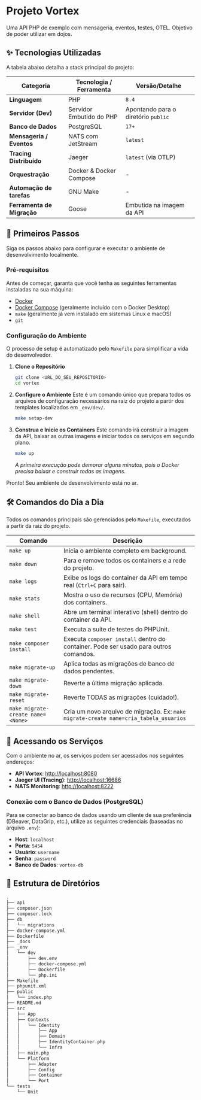 # Projeto Vortex

Uma API PHP de exemplo com mensageria, eventos, testes, OTEL. Objetivo de poder utilizar em dojos.

## ✨ Tecnologias Utilizadas

A tabela abaixo detalha a stack principal do projeto:

| Categoria                  | Tecnologia / Ferramenta  | Versão/Detalhe                      |
| -------------------------- | ------------------------ | ----------------------------------- |
| **Linguagem**              | PHP                      | `8.4`                               |
| **Servidor (Dev)**         | Servidor Embutido do PHP | Apontando para o diretório `public` |
| **Banco de Dados**         | PostgreSQL               | `17+`                               |
| **Mensageria / Eventos**   | NATS com JetStream       | `latest`                            |
| **Tracing Distribuído**    | Jaeger                   | `latest` (via OTLP)                 |
| **Orquestração**           | Docker & Docker Compose  | -                                   |
| **Automação de tarefas**   | GNU Make                 | -                                   |
| **Ferramenta de Migração** | Goose                    | Embutida na imagem da API           |

## 🚀 Primeiros Passos

Siga os passos abaixo para configurar e executar o ambiente de desenvolvimento localmente.

### Pré-requisitos

Antes de começar, garanta que você tenha as seguintes ferramentas instaladas na sua máquina:

- [Docker](https://www.docker.com/get-started)
- [Docker Compose](https://docs.docker.com/compose/install/) (geralmente incluído com o Docker Desktop)
- `make` (geralmente já vem instalado em sistemas Linux e macOS)
- `git`

### Configuração do Ambiente

O processo de setup é automatizado pelo `Makefile` para simplificar a vida do desenvolvedor.

1.  **Clone o Repositório**

    ```bash
    git clone <URL_DO_SEU_REPOSITORIO>
    cd vortex
    ```

2.  **Configure o Ambiente**
    Este é um comando único que prepara todos os arquivos de configuração necessários na raiz do projeto a partir dos templates localizados em `_env/dev/`.

    ```bash
    make setup-dev
    ```

3.  **Construa e Inicie os Containers**
    Este comando irá construir a imagem da API, baixar as outras imagens e iniciar todos os serviços em segundo plano.

    ```bash
    make up
    ```

    _A primeira execução pode demorar alguns minutos, pois o Docker precisa baixar e construir todas as imagens._

Pronto! Seu ambiente de desenvolvimento está no ar.

## 🛠️ Comandos do Dia a Dia

Todos os comandos principais são gerenciados pelo `Makefile`, executados a partir da raiz do projeto.

| Comando                           | Descrição                                                                             |
| --------------------------------- | ------------------------------------------------------------------------------------- |
| `make up`                         | Inicia o ambiente completo em background.                                             |
| `make down`                       | Para e remove todos os containers e a rede do projeto.                                |
| `make logs`                       | Exibe os logs do container da API em tempo real (`Ctrl+C` para sair).                 |
| `make stats`                      | Mostra o uso de recursos (CPU, Memória) dos containers.                               |
| `make shell`                      | Abre um terminal interativo (shell) dentro do container da API.                       |
| `make test`                       | Executa a suíte de testes do PHPUnit.                                                 |
| `make composer install`           | Executa `composer install` dentro do container. Pode ser usado para outros comandos.  |
| `make migrate-up`                 | Aplica todas as migrações de banco de dados pendentes.                                |
| `make migrate-down`               | Reverte a última migração aplicada.                                                   |
| `make migrate-reset`              | Reverte TODAS as migrações (cuidado!).                                                |
| `make migrate-create name=<Nome>` | Cria um novo arquivo de migração. Ex: `make migrate-create name=cria_tabela_usuarios` |

## 🔗 Acessando os Serviços

Com o ambiente no ar, os serviços podem ser acessados nos seguintes endereços:

- **API Vortex**: [http://localhost:8080](http://localhost:8080)
- **Jaeger UI (Tracing)**: [http://localhost:16686](http://localhost:16686)
- **NATS Monitoring**: [http://localhost:8222](http://localhost:8222)

### Conexão com o Banco de Dados (PostgreSQL)

Para se conectar ao banco de dados usando um cliente de sua preferência (DBeaver, DataGrip, etc.), utilize as seguintes credenciais (baseadas no arquivo `.env`):

- **Host**: `localhost`
- **Porta**: `5454`
- **Usuário**: `username`
- **Senha**: `password`
- **Banco de Dados**: `vortex-db`

## 📂 Estrutura de Diretórios

```bash
.
├── api
├── composer.json
├── composer.lock
├── db
│   └── migrations
├── docker-compose.yml
├── Dockerfile
├── _docs
├── _env
│   └── dev
│       ├── dev.env
│       ├── docker-compose.yml
│       ├── Dockerfile
│       └── php.ini
├── Makefile
├── phpunit.xml
├── public
│   └── index.php
├── README.md
├── src
│   ├── App
│   ├── Contexts
│   │   └── Identity
│   │       ├── App
│   │       ├── Domain
│   │       ├── IdentityContainer.php
│   │       └── Infra
│   ├── main.php
│   └── Platform
│       ├── Adapter
│       ├── Config
│       ├── Container
│       └── Port
└── tests
    └── Unit
```
